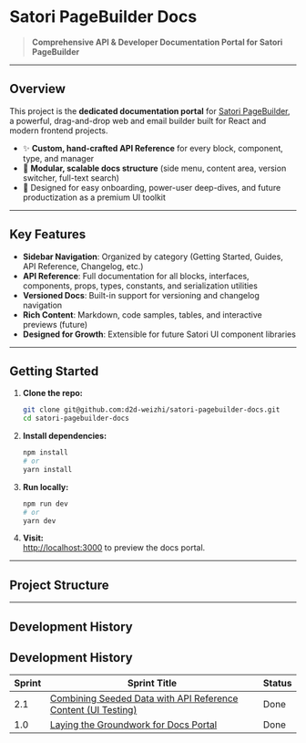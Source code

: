 # Satori PageBuilder Docs

> **Comprehensive API & Developer Documentation Portal for Satori PageBuilder**

---

## Overview

This project is the **dedicated documentation portal** for [Satori PageBuilder](https://github.com/d2d-weizhi/satori-pagebuilder), a powerful, drag-and-drop web and email builder built for React and modern frontend projects.

- ✨ **Custom, hand-crafted API Reference** for every block, component, type, and manager
- 🧩 **Modular, scalable docs structure** (side menu, content area, version switcher, full-text search)
- 🚀 Designed for easy onboarding, power-user deep-dives, and future productization as a premium UI toolkit

---

## Key Features

- **Sidebar Navigation**: Organized by category (Getting Started, Guides, API Reference, Changelog, etc.)
- **API Reference**: Full documentation for all blocks, interfaces, components, props, types, constants, and serialization utilities
- **Versioned Docs**: Built-in support for versioning and changelog navigation
- **Rich Content**: Markdown, code samples, tables, and interactive previews (future)
- **Designed for Growth**: Extensible for future Satori UI component libraries

---

## Getting Started

1. **Clone the repo:**

    ```bash
    git clone git@github.com:d2d-weizhi/satori-pagebuilder-docs.git
    cd satori-pagebuilder-docs
    ```

2. **Install dependencies:**

    ```bash
    npm install
    # or
    yarn install
    ```

3. **Run locally:**

    ```bash
    npm run dev
    # or
    yarn dev
    ```

4. **Visit:**  
    [http://localhost:3000](http://localhost:3000) to preview the docs portal.

---

## Project Structure

---

## Development History

## Development History

| Sprint  | Sprint Title                                                       | Status   |
|---------|--------------------------------------------------------------------|----------|
| 2.1     | [Combining Seeded Data with API Reference Content (UI Testing)](https://github.com/d2d-weizhi/satori-pagebuilder-docs/blob/main/docs/sprints/sprint-2.0.md#session-21-combining-seeded-data-with-api-reference-content-ui-testing)    | Done     |
| 1.0     | [Laying the Groundwork for Docs Portal](/docs/sprints/sprint-1.0.md#laying-the-groundwork-for-docs-portal) | Done     |
